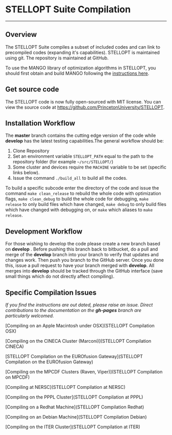 STELLOPT Suite Compilation
==========================

------------------------------------------------------------------------

Overview
--------

The STELLOPT Suite compiles a subset of included codes and can link to
precompiled codes (expanding it\'s capabilities). STELLOPT is maintained
using git. The repository is maintained at GitHub.

To use the MANGO library of optimization algorithms in STELLOPT,
you should first obtain and build MANGO following the [instructions here](https://hiddensymmetries.github.io/mango/gettingStarted.html).

Get source code
----------

The STELLOPT code is now fully open-sourced with MIT license. You can view the source code at https://github.com/PrincetonUniversity/STELLOPT.

Installation Workflow
---------------------
The **master** branch contains the cutting edge version of the code while
**develop** has the latest testing capabilities.The general workflow
should be:

1.  Clone Repository
2.  Set an environment variable `STELLOPT_PATH` equal to the path to the repository folder (for example `~/src/STELLOPT/`)
3.  Some cluster and devices require the `MACHINE` variable to be set (specific links below).
4.  Issue the command `./build_all` to build all the codes.

To build a specific subcode enter the directory of the code and issue the command `make clean_release` to rebuild the whole code with optimization flags, `make clean_debug` to build the whole code for debugging, `make release` to only build files which have changed, `make debug` to only build files which have changed with debugging on, or `make` which aliases to `make release`.

Development Workflow
--------------------

For those wishing to develop the code please create a new branch based
on **develop** . Before pushing this branch back to bitbucket, do a pull
and merge of the **develop** branch into your branch to verify that updates
and changes work. Then push you branch to the GitHub server. Once you
done this, issue a pull request to have your branch merged with **develop**.
All merges into **develop** should be tracked through the GitHub interface
(save small things which do not directly affect compiling).

Specific Compilation Issues
---------------------------

*If you find the instructions are out dated, please raise an issue. Direct contributions to the documentation on the **gh-pages** branch are particularly welcomed.*

[Compiling on an Apple Macintosh under OSX](STELLOPT Compilation OSX)

[Compiling on the CINECA Cluster (Marconi)](STELLOPT Compilation CINECA)

[STELLOPT Compilation on the EUROfusion Gateway](STELLOPT Compilation on the EUROfusion Gateway)

[Compiling on the MPCDF Clusters (Raven, Viper)](STELLOPT Compilation on MPCDF)

[Compiling at NERSC](STELLOPT Compilation at NERSC)

[Compiling on the PPPL Cluster](STELLOPT Compilation at PPPL)

[Compiling on a Redhat Machine](STELLOPT Compilation Redhat)

[Compiling on an Debian Machine](STELLOPT Compilation Debian)

[Compiling on the ITER Cluster](STELLOPT Compilation at ITER)

